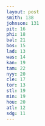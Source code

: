 ```yaml
---
layout: post
smith: 138
johnson: 131
pit: 16
phi: 18
bal: 21
bos: 15
lad: 13
was: 14
kan: 19
tam: 22
nyy: 20
cle: 17
tor: 13
stl: 19
min: 19
hou: 20
atl: 12
sdg: 11
---
```

